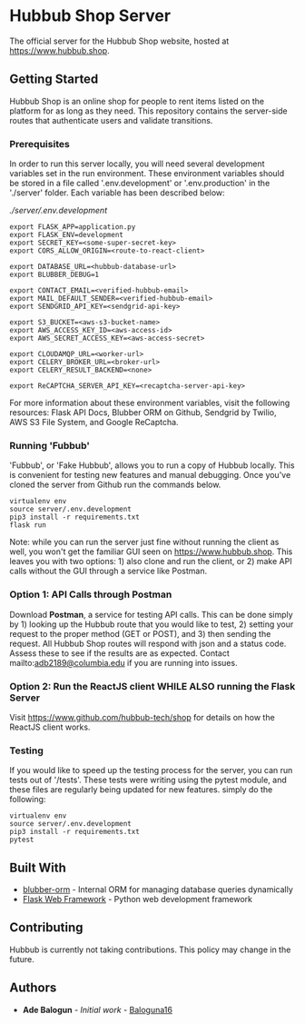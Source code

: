 # Hubbub Shop Server

The official server for the Hubbub Shop website, hosted at https://www.hubbub.shop.

## Getting Started

Hubbub Shop is an online shop for people to rent items listed on the platform for as long as they need. This repository contains the server-side routes that authenticate users and validate transitions.

### Prerequisites

In order to run this server locally, you will need several development variables set in the run environment. These environment variables should be stored in a file called '.env.development' or '.env.production' in the './server' folder. Each variable has been described below:

*./server/.env.development*
```
export FLASK_APP=application.py
export FLASK_ENV=development
export SECRET_KEY=<some-super-secret-key>
export CORS_ALLOW_ORIGIN=<route-to-react-client>

export DATABASE_URL=<hubbub-database-url>
export BLUBBER_DEBUG=1

export CONTACT_EMAIL=<verified-hubbub-email>
export MAIL_DEFAULT_SENDER=<verified-hubbub-email>
export SENDGRID_API_KEY=<sendgrid-api-key>

export S3_BUCKET=<aws-s3-bucket-name>
export AWS_ACCESS_KEY_ID=<aws-access-id>
export AWS_SECRET_ACCESS_KEY=<aws-access-secret>

export CLOUDAMQP_URL=<worker-url>
export CELERY_BROKER_URL=<broker-url>
export CELERY_RESULT_BACKEND=<none>

export ReCAPTCHA_SERVER_API_KEY=<recaptcha-server-api-key>
```

For more information about these environment variables, visit the following resources: Flask API Docs, Blubber ORM on Github, Sendgrid by Twilio, AWS S3 File System, and Google ReCaptcha.

### Running 'Fubbub'

'Fubbub', or 'Fake Hubbub', allows you to run a copy of Hubbub locally. This is convenient for testing new features and manual debugging. Once you've cloned the server from Github run the commands below.

```
virtualenv env
source server/.env.development
pip3 install -r requirements.txt
flask run
```

Note: while you can run the server just fine without running the client as well, you won't get the familiar GUI seen on https://www.hubbub.shop. This leaves you with two options: 1) also clone and run the client, or 2) make API calls without the GUI through a service like Postman.

### Option 1: API Calls through Postman

Download **Postman**, a service for testing API calls. This can be done simply by 1) looking up the Hubbub route that you would like to test, 2) setting your request to the proper method (GET or POST), and 3) then sending the request. All Hubbub Shop routes will respond with json and a status code. Assess these to see if the results are as expected. Contact mailto:adb2189@columbia.edu if you are running into issues.

### Option 2: Run the ReactJS client WHILE ALSO running the Flask Server

Visit https://www.github.com/hubbub-tech/shop for details on how the ReactJS client works.

### Testing

If you would like to speed up the testing process for the server, you can run tests out of '/tests'.
These tests were writing using the pytest module, and these files are regularly being updated for new
features. simply do the following:

```
virtualenv env
source server/.env.development
pip3 install -r requirements.txt
pytest
```

## Built With

* [blubber-orm](https://www.github.com/hubbub-tech/blubber-orm) - Internal ORM for managing database queries dynamically
* [Flask Web Framework](https://www.github.com/palletsproject/flask) - Python web development framework

## Contributing

Hubbub is currently not taking contributions. This policy may change in the future.

## Authors

* **Ade Balogun** - *Initial work* - [Baloguna16](https://github.com/Baloguna16)
